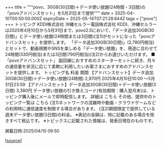+++
title = """povo、30GB(30日間)＋データ使い放題(24時間・3日間)の「povoアドバンスセット」を5月31日まで提供"""
date = 2025-04-10T00:50:00.000Z
expiryDate = 2025-05-14T07:21:28.644Z
tags = ["povo"]
+++
トッピング KDDI株式会社 沖縄セルラー電話株式会社 KDDI、沖縄セルラーは2025年4月10日から5月31日まで、povo2.0において、「データ追加30GB(30日間)」とデータ使い放題(24時間または3日間)(注1)がセットになった「povoアドバンスセット」を提供します。 「データ追加30GB(30日間)」(2,780円相当)とセットで、動画視聴やSNSを楽しめる「データ使い放題」を、用途に合わせて24時間(330円相当)または3日間(790円相当)(注2)からお選びいただけます。 ■「povoアドバンスセット」 副回線におすすめのスターターセットに続き、月々の通信量を状況に応じて柔軟に利用したいお客さまにおすすめのアドバンスセットを提供します。 トッピング名 料金 期間 【アドバンスセット】データ追加30GB(30日間)＋データ使い放題(24時間) 2,970円 2025年4月10日10:00 ～5月31日23:59 【アドバンスセット】データ追加30GB(30日間)＋データ使い放題(3日間) 3,380円 データ使い放題の引き換えコード(有効期限：購入翌月末)は、トッピング購入後にメールで即時配信します。 詳細は こちら その他、提供中のトッピング一覧は こちら (注1)ネットワークの混雑時や動画・クラウドゲームなどの利用時に通信速度を制限する場合があります。 (注2)期間限定で提供している週末データ使い放題(3日間)の料金。 ※表記の金額は、特に記載のある場合を除きすべて税込です。 ※トピックスに記載された情報は、発表日現在のものです。

掲載日時:2025/04/10 09:50

[[source]](https://povo.jp/news/newsrelease/20250410_01/)
